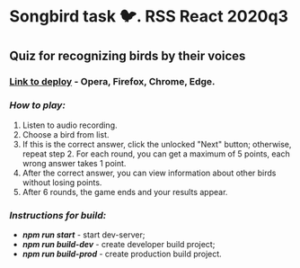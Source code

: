 # Songbird task :bird:. RSS React 2020q3
## Quiz for recognizing birds by their voices

### [Link to deploy](https://segegha-songbird.netlify.app/) - Opera, Firefox, Chrome, Edge.

### _How to play:_
1. Listen to audio recording.
2. Choose a bird from list.
3. If this is the correct answer, click the unlocked "Next" button; otherwise, repeat step 2. For each round, you can get a maximum of 5 points, each wrong answer takes 1 point.
4. After the correct answer, you can view information about other birds without losing points.
5. After 6 rounds, the game ends and your results appear.

### _Instructions for build:_
- ***npm run start*** - start dev-server;
- ***npm run build-dev*** - create developer build project;
- ***npm run build-prod*** - create production build project.
